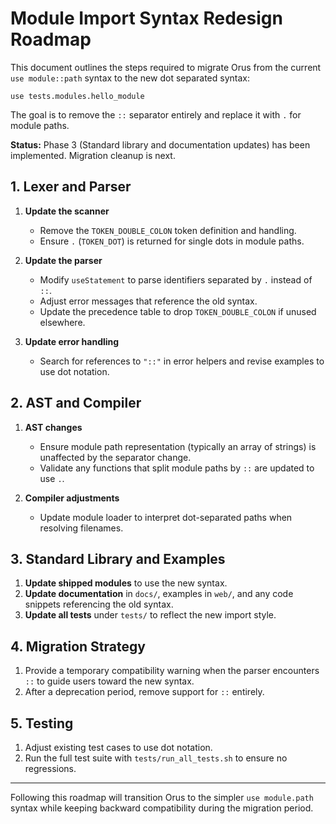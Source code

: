 # Module Import Syntax Redesign Roadmap

This document outlines the steps required to migrate Orus from the current `use module::path` syntax to the new dot separated syntax:

```
use tests.modules.hello_module
```

The goal is to remove the `::` separator entirely and replace it with `.` for module paths.

**Status:** Phase 3 (Standard library and documentation updates) has been implemented. Migration cleanup is next.

## 1. Lexer and Parser

1. **Update the scanner**
   - Remove the `TOKEN_DOUBLE_COLON` token definition and handling.
   - Ensure `.` (`TOKEN_DOT`) is returned for single dots in module paths.

2. **Update the parser**
   - Modify `useStatement` to parse identifiers separated by `.` instead of `::`.
   - Adjust error messages that reference the old syntax.
   - Update the precedence table to drop `TOKEN_DOUBLE_COLON` if unused elsewhere.

3. **Update error handling**
   - Search for references to `"::"` in error helpers and revise examples to use dot notation.

## 2. AST and Compiler

1. **AST changes**
   - Ensure module path representation (typically an array of strings) is unaffected by the separator change.
   - Validate any functions that split module paths by `::` are updated to use `.`.

2. **Compiler adjustments**
   - Update module loader to interpret dot-separated paths when resolving filenames.

## 3. Standard Library and Examples

1. **Update shipped modules** to use the new syntax.
2. **Update documentation** in `docs/`, examples in `web/`, and any code snippets referencing the old syntax.
3. **Update all tests** under `tests/` to reflect the new import style.

## 4. Migration Strategy

1. Provide a temporary compatibility warning when the parser encounters `::` to guide users toward the new syntax.
2. After a deprecation period, remove support for `::` entirely.

## 5. Testing

1. Adjust existing test cases to use dot notation.
2. Run the full test suite with `tests/run_all_tests.sh` to ensure no regressions.

---

Following this roadmap will transition Orus to the simpler `use module.path` syntax while keeping backward compatibility during the migration period.
